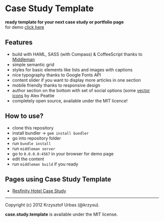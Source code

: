 # Case Study Template

__ready template for your next case study or portfolio page__     
for demo [click here](http://krzysu.github.com/case.study.template/)  

## Features

-   build with HAML, SASS (with Compass) & CoffeeScript thanks to [Middleman](http://middlemanapp.com/)
-   simple semantic grid
-   styles for basic elements like lists and images with captions
-   nice typography thanks to Google Fonts API
-   content slider if you want to display more articles in one section
-   mobile friendly thanks to responsive design
-   author section on the bottom with set of social options (some [vector icons](http://www.alexpeattie.com/projects/justvector_icons/) by Alex Peattie
-   completely open source, available under the MIT licence!

## How to use?

-   clone this repository
-   install bundler -> `gem install bundler`
-   go into repository folder
-   run `bundle install`
-   run `middleman server`
-   go to `0.0.0.0:4567` in your browser for demo page
-   edit the content
-   run `middleman build` if you ready

## Pages using Case Study Template

-   [Resfinity Hotel Case Study](http://portfolio.myviews.pl/resfinity_hotel_2012/)


* * *
Copyright (c) 2012 Krzysztof Urbas (@krzysu).

__case.study.template__ is available under the MIT license.